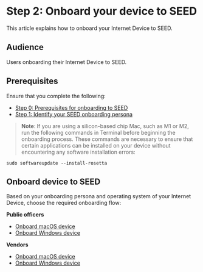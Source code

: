 # Step 2: Onboard your device to SEED

<!-- **IMPORTANT: This page is linked in the TechPass portal-Register Intune Device ID, so please DO NOT RENAME this file. -->

This article explains how to onboard your Internet Device to SEED.

## Audience

Users onboarding their Internet Device to SEED.

## Prerequisites

Ensure that you complete the following:
 
 - [Step 0: Prerequisites for onboarding to SEED](prerequisites-for-onboarding) 
 - [Step 1: Identify your SEED onboarding persona](identify-seed-onboarding-persona)

 > **Note**: If you are using a silicon-based chip Mac, such as M1 or M2, run the following commands in Terminal before beginning the onboarding process. These commands are necessary to ensure that certain applications can be installed on your device without encountering any software installation errors:
```
sudo softwareupdate --install-rosetta
```


## Onboard device to SEED

Based on your onboarding persona and operating system of your Internet Device, choose the required onboarding flow:

**Public officers**

- [Onboard macOS device](onboard-device/mac-os)
- [Onboard Windows device](onboard-device/windows)

**Vendors**

- [Onboard macOS device](onboard-device/macos-vendor-onboarding)
- [Onboard Windows device](onboard-device/windows-vendor-onboarding)

